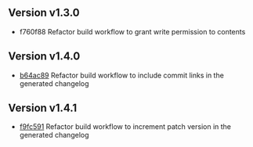 ## Version v1.3.0
* f760f88 Refactor build workflow to grant write permission to contents
## Version v1.4.0
* [b64ac89](https://github.com/dwesh163/API-ICT/commit/b64ac89b58431cc1cd2f3646f2f0ed921819f756) Refactor build workflow to include commit links in the generated changelog
## Version v1.4.1
* [f9fc591](https://github.com/dwesh163/API-ICT/commit/f9fc591587a5c7187ce6929f73a96e8bd36c57bf) Refactor build workflow to increment patch version in the generated changelog
